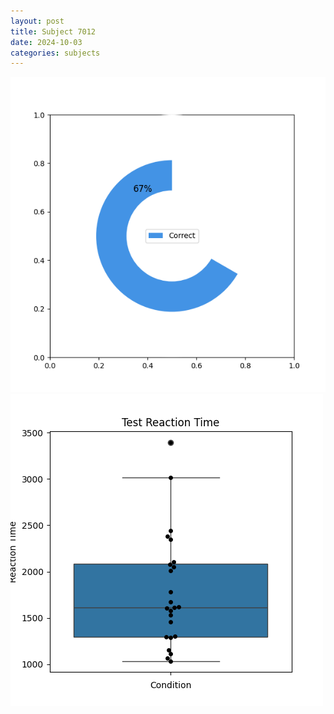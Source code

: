 ```yaml
---
layout: post
title: Subject 7012
date: 2024-10-03
categories: subjects
---
```


![](data/7012/run-1/7012_FN_acc_test.png)
![](data/7012/run-1/7012_FN_rt.png)
